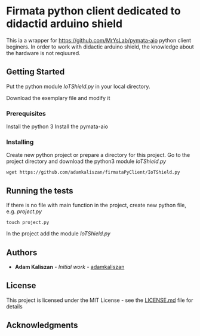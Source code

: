 # Firmata python client dedicated to didactid arduino shield

This ia a wrapper for https://github.com/MrYsLab/pymata-aio python client beginers. 
In order to work with didactic arduino shield, the knowledge about the hardware is not reqiuured. 

## Getting Started

Put the python module *IoTShield.py* in your local directory.

Download the exemplary file and modify it

### Prerequisites

Install the python 3
Install the pymata-aio


### Installing

Create new python project or prepare a directory for this project. 
Go to the project directory and download the python3 module *IoTShield.py* 
```
wget https://github.com/adamkaliszan/firmataPyClient/IoTShield.py
```

## Running the tests

If there is no file with main function in the project, create new python file, e.g. *project.py*

```
touch project.py
```
In the project add the module *IoTShield.py*

## Authors

* **Adam Kaliszan** - *Initial work* - [adamkaliszan](https://github.com/adamkaliszan)


## License

This project is licensed under the MIT License - see the [LICENSE.md](LICENSE.md) file for details

## Acknowledgments
